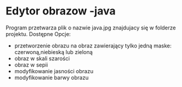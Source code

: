 # Edytor obrazow -java

Program przetwarza plik o nazwie java.jpg znajdujacy się w folderze projektu. Dostępne Opcje:
- przetworzenie obrazu na obraz zawierający tylko jedną maske: czerwoną,niebieską lub zieloną
- obraz w skali szarości
- obraz w sepii
- modyfikowanie jasności obrazu
- modyfikowanie barwy obrazu
